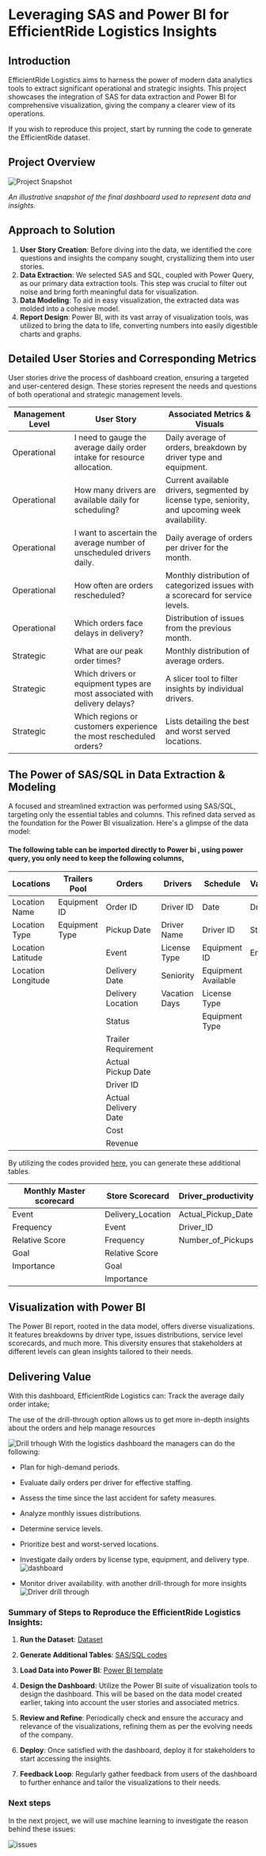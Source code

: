 # Leveraging SAS and Power BI for EfficientRide Logistics Insights

## Introduction

EfficientRide Logistics aims to harness the power of modern data analytics tools to extract significant operational and strategic insights. This project showcases the integration of SAS for data extraction and Power BI for comprehensive visualization, giving the company a clearer view of its operations.

If you wish to reproduce this project, start by running the code to generate the EfficientRide dataset.

## Project Overview

![Project Snapshot](https://github.com/anastaseleon/simple-BI-solution-for-distribution-companies/blob/main/BI/png/snapshot.png?raw=true)

*An illustrative snapshot of the final dashboard used to represent data and insights.*

## Approach to Solution

1. **User Story Creation**: Before diving into the data, we identified the core questions and insights the company sought, crystallizing them into user stories.
2. **Data Extraction**: We selected SAS and SQL, coupled with Power Query, as our primary data extraction tools. This step was crucial to filter out noise and bring forth meaningful data for visualization.
3. **Data Modeling**: To aid in easy visualization, the extracted data was molded into a cohesive model.
4. **Report Design**: Power BI, with its vast array of visualization tools, was utilized to bring the data to life, converting numbers into easily digestible charts and graphs.

## Detailed User Stories and Corresponding Metrics

User stories drive the process of dashboard creation, ensuring a targeted and user-centered design. These stories represent the needs and questions of both operational and strategic management levels.

| Management Level | User Story | Associated Metrics & Visuals |
|------------------|------------|-----------------------------|
| Operational      | I need to gauge the average daily order intake for resource allocation. | Daily average of orders, breakdown by driver type and equipment. |
| Operational      | How many drivers are available daily for scheduling? | Current available drivers, segmented by license type, seniority, and upcoming week availability. |
| Operational      | I want to ascertain the average number of unscheduled drivers daily. | Daily average of orders per driver for the month. |
| Operational      | How often are orders rescheduled? | Monthly distribution of categorized issues with a scorecard for service levels. |
| Operational      | Which orders face delays in delivery? | Distribution of issues from the previous month. |
| Strategic        | What are our peak order times? | Monthly distribution of average orders. |
| Strategic        | Which drivers or equipment types are most associated with delivery delays? | A slicer tool to filter insights by individual drivers. |
| Strategic        | Which regions or customers experience the most rescheduled orders? | Lists detailing the best and worst served locations. |

## The Power of SAS/SQL in Data Extraction & Modeling

A focused and streamlined extraction was performed using SAS/SQL, targeting only the essential tables and columns. This refined data served as the foundation for the Power BI visualization. Here's a glimpse of the data model:

#### The following table can be imported directly to Power bi , using power query, you only need to keep the following columns,
| Locations           | Trailers Pool | Orders               | Drivers              | Schedule             | Vacations    | Event Description   |
|---------------------|---------------|----------------------|----------------------|----------------------|--------------|---------------------|
| Location Name       | Equipment ID  | Order ID             | Driver ID            | Date                 | Driver ID    | Event ID            |
| Location Type       | Equipment Type| Pickup Date          | Driver Name          | Driver ID            | Start Date   | Event Description   |
| Location Latitude   |               | Event                | License Type         | Equipment ID         | End Date     |                     |
| Location Longitude  |               | Delivery Date        | Seniority            | Equipment Available  |              |                     |
|                     |               | Delivery Location    | Vacation Days        | License Type         |              |                     |
|                     |               | Status               |                      | Equipment Type       |              |                     |
|                     |               | Trailer Requirement  |                      |                      |              |                     |
|                     |               | Actual Pickup Date   |                      |                      |              |                     |
|                     |               | Driver ID            |                      |                      |              |                     |
|                     |               | Actual Delivery Date |                      |                      |              |                     |
|                     |               | Cost                 |                      |                      |              |                     |
|                     |               | Revenue              |                      |                      |              |                     |

By utilizing the codes provided [here](https://github.com/anastaseleon/simple-BI-solution-for-distribution-companies/tree/main/BI/SAS%20codes), you can generate these additional tables.



| Monthly Master scorecard           | Store Scorecard                   | Driver_productivity   |
|-----------------------------------|----------------------------------|-----------------------|
| Event                             | Delivery_Location                | Actual_Pickup_Date    |
| Frequency                         | Event                            | Driver_ID             |
| Relative Score                    | Frequency                        | Number_of_Pickups     |
| Goal                              | Relative Score                   |                       |
| Importance                        | Goal                             |                       |
|                                   | Importance                       |                       |
## Visualization with Power BI

The Power BI report, rooted in the data model, offers diverse visualizations. It features breakdowns by driver type, issues distributions, service level scorecards, and much more. This diversity ensures that stakeholders at different levels can glean insights tailored to their needs.

## Delivering Value

With this dashboard, EfficientRide Logistics can:
Track the average daily order intake;

The use of the drill-through option allows us to get more in-depth insights about the orders and help  manage resources 

![Drill trhough](https://github.com/anastaseleon/simple-BI-solution-for-distribution-companies/blob/main/BI/png/Drill%20through1%20orders.gif?raw=true)
With the logistics dashboard the managers can do the following:
- Plan for high-demand periods.
- Evaluate daily orders per driver for effective staffing.
- Assess the time since the last accident for safety measures.
- Analyze monthly issues distributions.
- Determine service levels.
- Prioritize best and worst-served locations.
- Investigate daily orders by license type, equipment, and delivery type.
![dashboard](https://github.com/anastaseleon/simple-BI-solution-for-distribution-companies/blob/main/BI/png/Logistics.png?raw=true)

- Monitor driver availability. with another drill-through for more insights
  ![Driver drill through](https://github.com/anastaseleon/simple-BI-solution-for-distribution-companies/blob/main/BI/png/Drill%20trough%20drivers.gif?raw=true)



### Summary of Steps to Reproduce the EfficientRide Logistics Insights:

1. **Run the Dataset**: [Dataset](https://github.com/anastaseleon/simple-BI-solution-for-distribution-companies/tree/main/Dataset)
   
2. **Generate Additional Tables**:  [SAS/SQL codes](https://github.com/anastaseleon/simple-BI-solution-for-distribution-companies/tree/2dcc37b1da4182d00b316f42c28c296bc7282e7c/BI/SAS%20codes) 
   
3. **Load Data into Power BI**: [Power BI template](https://github.com/anastaseleon/simple-BI-solution-for-distribution-companies/blob/main/BI/Logistics%20Report%20pbit.pbit)
   
4. **Design the Dashboard**: Utilize the Power BI suite of visualization tools to design the dashboard. This will be based on the data model created earlier, taking into account the user stories and associated metrics.
   
5. **Review and Refine**: Periodically check and ensure the accuracy and relevance of the visualizations, refining them as per the evolving needs of the company.
   
6. **Deploy**: Once satisfied with the dashboard, deploy it for stakeholders to start accessing the insights.

7. **Feedback Loop**: Regularly gather feedback from users of the dashboard to further enhance and tailor the visualizations to their needs.



### Next steps
In the next project, we will use machine learning to investigate the reason behind these issues:

![issues](https://github.com/anastaseleon/simple-BI-solution-for-distribution-companies/blob/main/BI/png/event.png?raw=true)
